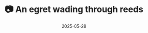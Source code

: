 ---
title: '📷 An egret wading through reeds'
date: '2025-05-28'
image: 'https://cdn.diblasio.social/static/photos/2025/20250528_172437.jpg'
thumbnail: 'https://cdn.diblasio.social/static/photos/2025/thumbnails/20250528_172437.jpg'
alt_text: "An egret wading through reeds in a marshy area."
tags:
  - "#Photography"
  - "#Netherlands"
  - "#Huizen"
  - "#Nature"
  - "#Wildlife"
  - "#Egret"
  - "#BirdWatching"
  - "#NaturePhotography"
  - "#FujifilmXT4"
description: ''
created_date: '2025-05-28'
location: "Randweg, Stad en Lande, Huizerhoogt, Huizen, Noord-Holland, Nederland, 1276 GE, Nederland"
exif_data: "FUJIFILM X-T4 XF100-400mmF4.5-5.6 R LM OIS WR (1/100 | f/6.4 | ISO 160)"
draft: false
---